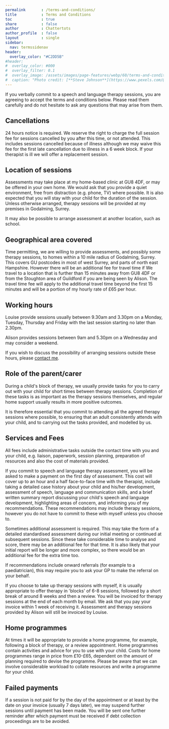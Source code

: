 ```yaml
---
permalink       : /terms-and-conditions/
title           : Terms and Conditions
toc             : true
share           : false
author          : Chattertots
author_profile  : false
layout          : single
sidebar:
  nav: termssidenav
header:
  overlay_color: "#C2DD5B"
#header:
#  overlay_color: #000
#  overlay_filter: 0.1
#  overlay_image: /assets/images/page-features/webp/60/terms-and-conditions-abstract.webp
#  caption: "Photo credit: [**Steve Johnson**](https://www.pexels.com/@steve)"
---
```


If you verbally commit to a speech and language therapy sessions, you are agreeing to accept the terms and conditions below. Please read them carefully and do not hesitate to ask any questions that may arise from them.

## Cancellations

24 hours notice is required.  We reserve the right to charge the full session fee for sessions cancelled by you after this time, or not attended. This includes sessions cancelled because of illness although we may waive this fee for the first late cancellation due to illness in a 6 week block. If your therapist is ill we will offer a replacement session.

## Location of sessions

Assessments may take place at my home-based clinic at GU8 4DF, or may be offered in your own home. We would ask that you provide a quiet environment, free from distraction (e.g. phone, TV) where possible. It is also expected that you will stay with your child for the duration of the session. Unless otherwise arranged, therapy sessions will be provided at my premises in Godalming, Surrey.

It may also be possible to arrange assessment at another location, such as school.

## Geographical area covered

Time permitting, we are willing to provide assessments, and possibly some therapy sessions, to homes within a 10 mile radius of Godalming, Surrey. This covers GU postcodes in most of west Surrey, and parts of north east Hampshire.  However there will be an additional fee for travel time if We travel to a location that is further than 15 minutes away from GU8 4DF or from the Stoughton area of Guildford if you are being seen by Alison.  The travel time fee will apply to the additional travel time beyond the first 15 minutes and will be a portion of my hourly rate of £65 per hour.

## Working hours

Louise provide sessions usually between 9.30am and 3.30pm on a Monday, Tuesday, Thursday and Friday with the last session starting no later than 2.30pm.  

Alison provides sessions between 9am and 5.30pm on a Wednesday and may consider a weekend.  

If you wish to discuss the possibility of arranging sessions outside these hours, please [contact me](tel:+441483389949).

## Role of the parent/carer

During a child's block of therapy, we usually provide tasks for you to carry out with your child for short times between therapy sessions. Completion of these tasks is as important as the therapy sessions themselves, and regular home support usually results in more positive outcomes.

It is therefore essential that you commit to attending all the agreed therapy sessions where possible, to ensuring that an adult consistently attends with your child, and to carrying out the tasks provided, and modelled by us.

## Services and Fees

All fees include administrative tasks outside the contact time with you and your child, e.g. liaison, paperwork, session planning, preparation of resources and also the cost of materials provided.

If you commit to speech and language therapy assessment, you will be asked to make a payment on the first day of assessment. This cost will cover up to an hour and a half face-to-face time with the therapist, include taking a detailed case history about your child and his/her development, assessment of speech, language and communication skills, and a brief written summary report discussing your child's speech and language development, highlighting areas of concern, and informing you of my recommendations. These recommendations may include therapy sessions, however you do not have to commit to these with myself unless you choose to.

Sometimes additional assessment is required.  This may take the form of a detailed standardised assessment during our initial meeting or continued at subsequent sessions.  Since these take considerable time to analyse and score, there may be an additional fee for that time.  It is also likely that your initial report will be longer and more complex, so there would be an additional fee for the extra time too.  

If recommendations include onward referrals (for example to a paediatrician), this may require you to ask your GP to make the referral on your behalf.

If you choose to take up therapy sessions with myself, it is usually appropriate to offer therapy in 'blocks' of 6-8 sessions, followed by a short break of around 8 weeks and then a review. You will be invoiced for therapy sessions at the end of each month by email.  We ask that you pay your invoice within 1 week of receiving it.  Assessment and therapy sessions provided by Alison will still be invoiced by Louise.

## Home programmes

At times it will be appropriate to provide a home programme, for example, following a block of therapy, or a review appointment. Home programmes contain activities and advice for you to use with your child. Costs for home programmes range in price from £10-£65, dependent on the amount of planning required to devise the programme.  Please be aware that we can involve considerable workload to collate resources and write a programme for your child.  

## Failed payments

If a session is not paid for by the day of the appointment or at least by the date on your invoice (usually 7 days later), we may suspend further sessions until payment has been made. You will be sent one further reminder after which payment must be received if debt collection proceedings are to be avoided.
